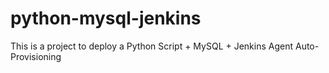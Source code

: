 # python-mysql-jenkins
This is a project to deploy a Python Script + MySQL + Jenkins Agent Auto-Provisioning
